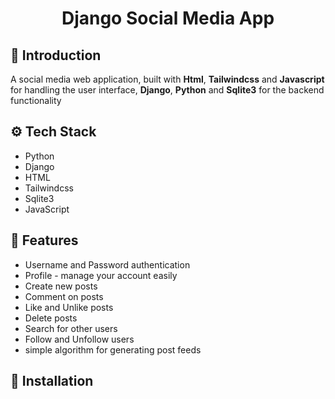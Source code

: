 <h1 align="center"> Django Social Media App </h1>


## <a name="introduction">🤖 Introduction</a>

A social media web application, built with <b>Html</b>, <b>Tailwindcss</b> and <b>Javascript</b> for handling the user interface, <b>Django</b>, <b>Python</b> and <b>Sqlite3</b> for the backend functionality

## <a name="tech-stack">⚙️ Tech Stack</a>
- Python
- Django
- HTML
- Tailwindcss
- Sqlite3
- JavaScript

## <a name="features">🔋 Features</a>
- Username and Password authentication
- Profile - manage your account easily
- Create new posts
- Comment on posts
- Like and Unlike posts
- Delete posts
- Search for other users
- Follow and Unfollow users
- simple algorithm for generating post feeds

## <a name="features">🔋 Installation</a>